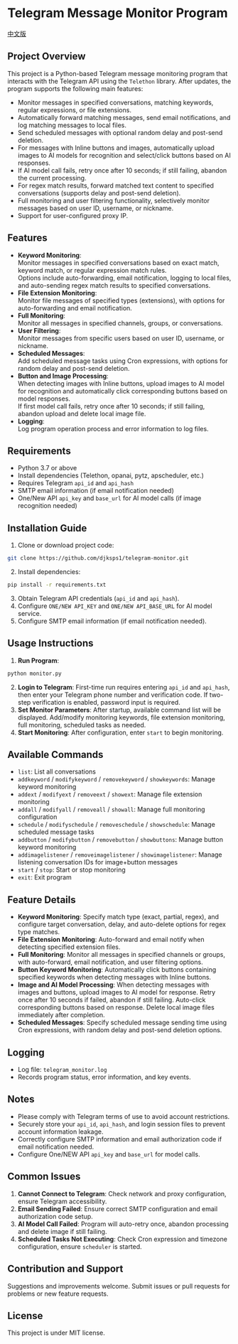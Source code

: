 # Telegram Message Monitor Program

[中文版](./README.md)

## Project Overview
This project is a Python-based Telegram message monitoring program that interacts with the Telegram API using the `Telethon` library.
After updates, the program supports the following main features:
- Monitor messages in specified conversations, matching keywords, regular expressions, or file extensions.
- Automatically forward matching messages, send email notifications, and log matching messages to local files.
- Send scheduled messages with optional random delay and post-send deletion.
- For messages with Inline buttons and images, automatically upload images to AI models for recognition and select/click buttons based on AI responses.
- If AI model call fails, retry once after 10 seconds; if still failing, abandon the current processing.
- For regex match results, forward matched text content to specified conversations (supports delay and post-send deletion).
- Full monitoring and user filtering functionality, selectively monitor messages based on user ID, username, or nickname.
- Support for user-configured proxy IP.

## Features
- **Keyword Monitoring**:  
  Monitor messages in specified conversations based on exact match, keyword match, or regular expression match rules.  
  Options include auto-forwarding, email notification, logging to local files, and auto-sending regex match results to specified conversations.
- **File Extension Monitoring**:  
  Monitor file messages of specified types (extensions), with options for auto-forwarding and email notification.
- **Full Monitoring**:  
  Monitor all messages in specified channels, groups, or conversations.
- **User Filtering**:  
  Monitor messages from specific users based on user ID, username, or nickname.
- **Scheduled Messages**:  
  Add scheduled message tasks using Cron expressions, with options for random delay and post-send deletion.
- **Button and Image Processing**:  
  When detecting images with Inline buttons, upload images to AI model for recognition and automatically click corresponding buttons based on model responses.  
  If first model call fails, retry once after 10 seconds; if still failing, abandon upload and delete local image file.
- **Logging**:  
  Log program operation process and error information to log files.

## Requirements
- Python 3.7 or above
- Install dependencies (Telethon, opanai, pytz, apscheduler, etc.)
- Requires Telegram `api_id` and `api_hash`
- SMTP email information (if email notification needed)
- One/New API `api_key` and `base_url` for AI model calls (if image recognition needed)

## Installation Guide
1. Clone or download project code:
```bash
git clone https://github.com/djksps1/telegram-monitor.git
```
2. Install dependencies:
```bash
pip install -r requirements.txt
```
3. Obtain Telegram API credentials (`api_id` and `api_hash`).
4. Configure `ONE/NEW API_KEY` and `ONE/NEW API_BASE_URL` for AI model service.
5. Configure SMTP email information (if email notification needed).

## Usage Instructions
1. **Run Program**:
```bash
python monitor.py
```
2. **Login to Telegram**: First-time run requires entering `api_id` and `api_hash`, then enter your Telegram phone number and verification code. If two-step verification is enabled, password input is required.
3. **Set Monitor Parameters**: After startup, available command list will be displayed. Add/modify monitoring keywords, file extension monitoring, full monitoring, scheduled tasks as needed.
4. **Start Monitoring**: After configuration, enter `start` to begin monitoring.

## Available Commands
- `list`: List all conversations
- `addkeyword` / `modifykeyword` / `removekeyword` / `showkeywords`: Manage keyword monitoring
- `addext` / `modifyext` / `removeext` / `showext`: Manage file extension monitoring
- `addall` / `modifyall` / `removeall` / `showall`: Manage full monitoring configuration
- `schedule` / `modifyschedule` / `removeschedule` / `showschedule`: Manage scheduled message tasks
- `addbutton` / `modifybutton` / `removebutton` / `showbuttons`: Manage button keyword monitoring
- `addimagelistener` / `removeimagelistener` / `showimagelistener`: Manage listening conversation IDs for image+button messages
- `start` / `stop`: Start or stop monitoring
- `exit`: Exit program

## Feature Details
- **Keyword Monitoring**: Specify match type (exact, partial, regex), and configure target conversation, delay, and auto-delete options for regex type matches.
- **File Extension Monitoring**: Auto-forward and email notify when detecting specified extension files.
- **Full Monitoring**: Monitor all messages in specified channels or groups, with auto-forward, email notification, and user filtering options.
- **Button Keyword Monitoring**: Automatically click buttons containing specified keywords when detecting messages with Inline buttons.
- **Image and AI Model Processing**: When detecting messages with images and buttons, upload images to AI model for response. Retry once after 10 seconds if failed, abandon if still failing. Auto-click corresponding buttons based on response. Delete local image files immediately after completion.
- **Scheduled Messages**: Specify scheduled message sending time using Cron expressions, with random delay and post-send deletion options.

## Logging
- Log file: `telegram_monitor.log`
- Records program status, error information, and key events.

## Notes
- Please comply with Telegram terms of use to avoid account restrictions.
- Securely store your `api_id`, `api_hash`, and login session files to prevent account information leakage.
- Correctly configure SMTP information and email authorization code if email notification needed.
- Configure One/NEW API `api_key` and `base_url` for model calls.

## Common Issues
1. **Cannot Connect to Telegram**: Check network and proxy configuration, ensure Telegram accessibility.
2. **Email Sending Failed**: Ensure correct SMTP configuration and email authorization code setup.
3. **AI Model Call Failed**: Program will auto-retry once, abandon processing and delete image if still failing.
4. **Scheduled Tasks Not Executing**: Check Cron expression and timezone configuration, ensure `scheduler` is started.

## Contribution and Support
Suggestions and improvements welcome. Submit issues or pull requests for problems or new feature requests.

## License
This project is under MIT license.
